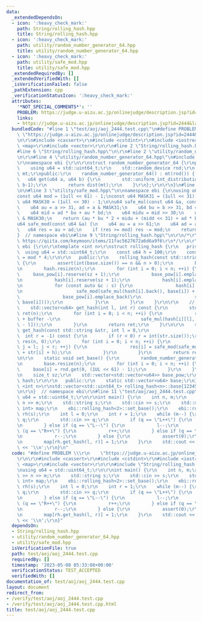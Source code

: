 ```yaml
---
data:
  _extendedDependsOn:
  - icon: ':heavy_check_mark:'
    path: String/rolling_hash.hpp
    title: String/rolling_hash.hpp
  - icon: ':heavy_check_mark:'
    path: utility/random_number_generator_64.hpp
    title: utility/random_number_generator_64.hpp
  - icon: ':heavy_check_mark:'
    path: utility/safe_mod.hpp
    title: utility/safe_mod.hpp
  _extendedRequiredBy: []
  _extendedVerifiedWith: []
  _isVerificationFailed: false
  _pathExtension: cpp
  _verificationStatusIcon: ':heavy_check_mark:'
  attributes:
    '*NOT_SPECIAL_COMMENTS*': ''
    PROBLEM: https://judge.u-aizu.ac.jp/onlinejudge/description.jsp?id=2444&lang=jp
    links:
    - https://judge.u-aizu.ac.jp/onlinejudge/description.jsp?id=2444&lang=jp
  bundledCode: "#line 1 \"test/aoj/aoj_2444.test.cpp\"\n#define PROBLEM \\\r\n   \
    \ \"https://judge.u-aizu.ac.jp/onlinejudge/description.jsp?id=2444&lang=jp\"\r\
    \n\r\n#include <cassert>\r\n#include <cstdint>\r\n#include <iostream>\r\n#include\
    \ <map>\r\n#include <vector>\r\n\r\n#line 2 \"String/rolling_hash.hpp\"\n\r\n\
    #line 6 \"String/rolling_hash.hpp\"\n\r\n#line 2 \"utility/random_number_generator_64.hpp\"\
    \n\r\n#line 4 \"utility/random_number_generator_64.hpp\"\n#include <random>\r\n\
    \r\nnamespace ebi {\r\n\r\nstruct random_number_generator_64 {\r\nprivate:\r\n\
    \    using u64 = std::uint64_t;\r\n    std::random_device rnd;\r\n    std::mt19937_64\
    \ mt;\r\npublic:\r\n    random_number_generator_64() : mt(rnd()) { }\r\n\r\n \
    \   u64 get(u64 a, u64 b) {\r\n        std::uniform_int_distribution<u64> dist(a,\
    \ b-1);\r\n        return dist(mt);\r\n    }\r\n};\r\n\r\n}\n#line 1 \"utility/safe_mod.hpp\"\
    \n\n#line 3 \"utility/safe_mod.hpp\"\n\nnamespace ebi {\n\nusing u64 = std::uint64_t;\n\
    const u64 mod = (1ull << 61) - 1;\nconst u64 MASK31 = (1ull << 31) - 1;\nconst\
    \ u64 MASK30 = (1ull << 30) - 1;\n\nu64 safe_mul(const u64 &a, const u64 &b) {\n\
    \    u64 au = a >> 31, ad = a & MASK31;\n    u64 bu = b >> 31, bd = b & MASK31;\n\
    \    u64 mid = ad * bu + au * bd;\n    u64 midu = mid >> 30;\n    u64 midd = mid\
    \ & MASK30;\n    return (au * bu * 2 + midu + (midd << 31) + ad * bd);\n}\n\n\
    u64 safe_mod(const u64 &a) {\n    u64 au = a >> 61;\n    u64 ad = a & mod;\n \
    \   u64 res = au + ad;\n    if (res >= mod) res -= mod;\n    return res;\n}\n\n\
    }  // namespace ebi\n#line 9 \"String/rolling_hash.hpp\"\n\r\n/*\r\n    reference:\
    \ https://qiita.com/keymoon/items/11fac5627672a6d6a9f6\r\n*/\r\n\r\nnamespace\
    \ ebi {\r\n\r\ntemplate <int n>\r\nstruct rolling_hash {\r\n   private:\r\n  \
    \  using u64 = std::uint64_t;\r\n    const u64 h = 100;\r\n    const u64 buffer\
    \ = mod * 4;\r\n\r\n   public:\r\n    rolling_hash(const std::string &s) : sz(s.size())\
    \ {\r\n        assert(int(base.size()) == n && n > 0);\r\n        base_pow.resize(n);\r\
    \n        hash.resize(n);\r\n        for (int i = 0; i < n; ++i) {\r\n       \
    \     base_pow[i].reserve(sz + 1);\r\n            base_pow[i].emplace_back(1);\r\
    \n            hash[i].reserve(sz + 1);\r\n            hash[i].emplace_back(0);\r\
    \n            for (const auto &c : s) {\r\n                hash[i].emplace_back(\r\
    \n                    safe_mod(safe_mul(hash[i].back(), base[i]) + c + h));\r\n\
    \                base_pow[i].emplace_back(\r\n                    safe_mod(safe_mul(base_pow[i].back(),\
    \ base[i])));\r\n            }\r\n        }\r\n    }\r\n\r\n    // [l, r)\r\n\
    \    std::vector<u64> get_hash(int l, int r) const {\r\n        std::vector<u64>\
    \ ret(n);\r\n        for (int i = 0; i < n; ++i) {\r\n            ret[i] = safe_mod(hash[i][r]\
    \ + buffer -\r\n                              safe_mul(hash[i][l], base_pow[i][r\
    \ - l]));\r\n        }\r\n        return ret;\r\n    }\r\n\r\n    std::vector<u64>\
    \ get_hash(const std::string &str, int l = 0,\r\n                            \
    \  int r = -1) const {\r\n        if (r < 0) r = int(str.size());\r\n        std::vector<u64>\
    \ res(n, 0);\r\n        for (int i = 0; i < n; ++i) {\r\n            for (int\
    \ j = l; j < r; ++j) {\r\n                res[i] = safe_mod(safe_mul(res[i], base[i])\
    \ + str[i] + h);\r\n            }\r\n        }\r\n        return res;\r\n    }\r\
    \n\r\n    static void set_base() {\r\n        random_number_generator_64 rnd;\r\
    \n        base.resize(n);\r\n        for (int i = 0; i < n; ++i) {\r\n       \
    \     base[i] = rnd.get(0, (1UL << 61) - 1);\r\n        }\r\n    }\r\n\r\n   private:\r\
    \n    size_t sz;\r\n    std::vector<std::vector<u64>> base_pow;\r\n    std::vector<std::vector<u64>>\
    \ hash;\r\n\r\n   public:\r\n    static std::vector<u64> base;\r\n};\r\n\r\ntemplate\
    \ <int n>\r\nstd::vector<std::uint64_t> rolling_hash<n>::base{12345, 10000000};\r\
    \n\r\n}  // namespace ebi\r\n#line 11 \"test/aoj/aoj_2444.test.cpp\"\n\r\nusing\
    \ u64 = std::uint64_t;\r\n\r\nint main() {\r\n    int n, m;\r\n    std::cin >>\
    \ n >> m;\r\n    std::string s;\r\n    std::cin >> s;\r\n    std::map<std::vector<u64>,\
    \ int> map;\r\n    ebi::rolling_hash<2>::set_base();\r\n    ebi::rolling_hash<2>\
    \ rh(s);\r\n    int l = 0;\r\n    int r = 1;\r\n    while (m--) {\r\n        std::string\
    \ q;\r\n        std::cin >> q;\r\n        if (q == \"L++\") {\r\n            l++;\r\
    \n        } else if (q == \"L--\") {\r\n            l--;\r\n        } else if\
    \ (q == \"R++\") {\r\n            r++;\r\n        } else if (q == \"R--\") {\r\
    \n            r--;\r\n        } else {\r\n            assert(0);\r\n        }\r\
    \n        map[rh.get_hash(l, r)] = 1;\r\n    }\r\n    std::cout << int(map.size())\
    \ << '\\n';\r\n}\n"
  code: "#define PROBLEM \\\r\n    \"https://judge.u-aizu.ac.jp/onlinejudge/description.jsp?id=2444&lang=jp\"\
    \r\n\r\n#include <cassert>\r\n#include <cstdint>\r\n#include <iostream>\r\n#include\
    \ <map>\r\n#include <vector>\r\n\r\n#include \"String/rolling_hash.hpp\"\r\n\r\
    \nusing u64 = std::uint64_t;\r\n\r\nint main() {\r\n    int n, m;\r\n    std::cin\
    \ >> n >> m;\r\n    std::string s;\r\n    std::cin >> s;\r\n    std::map<std::vector<u64>,\
    \ int> map;\r\n    ebi::rolling_hash<2>::set_base();\r\n    ebi::rolling_hash<2>\
    \ rh(s);\r\n    int l = 0;\r\n    int r = 1;\r\n    while (m--) {\r\n        std::string\
    \ q;\r\n        std::cin >> q;\r\n        if (q == \"L++\") {\r\n            l++;\r\
    \n        } else if (q == \"L--\") {\r\n            l--;\r\n        } else if\
    \ (q == \"R++\") {\r\n            r++;\r\n        } else if (q == \"R--\") {\r\
    \n            r--;\r\n        } else {\r\n            assert(0);\r\n        }\r\
    \n        map[rh.get_hash(l, r)] = 1;\r\n    }\r\n    std::cout << int(map.size())\
    \ << '\\n';\r\n}"
  dependsOn:
  - String/rolling_hash.hpp
  - utility/random_number_generator_64.hpp
  - utility/safe_mod.hpp
  isVerificationFile: true
  path: test/aoj/aoj_2444.test.cpp
  requiredBy: []
  timestamp: '2023-05-08 05:33:08+00:00'
  verificationStatus: TEST_ACCEPTED
  verifiedWith: []
documentation_of: test/aoj/aoj_2444.test.cpp
layout: document
redirect_from:
- /verify/test/aoj/aoj_2444.test.cpp
- /verify/test/aoj/aoj_2444.test.cpp.html
title: test/aoj/aoj_2444.test.cpp
---
```

